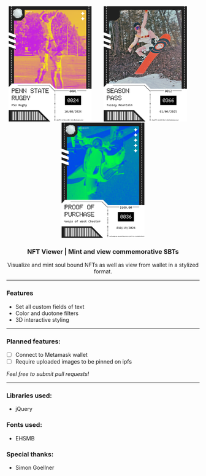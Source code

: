 <div align="center">
  <img src="https://github.com/ssambender/nftViewer/blob/main/cardExample.png?raw=true" height=300>
  ‎ ‎ ‎ ‎ ‎ ‎ ‎ 
  <img src="https://github.com/ssambender/nftViewer/blob/main/exampleSeasonPass.png?raw=true" height=300>
  ‎ ‎ ‎ ‎ ‎ ‎ ‎ 
  <img src="https://github.com/ssambender/nftViewer/blob/main/exampleVespa.png?raw=true" height=300>
</div>

<h3 align="center">NFT Viewer | Mint and view commemorative SBTs</h3>

<p align="center">
Visualize and mint soul bound NFTs as well as view from wallet in a stylized format.
</p>

___

### Features
- Set all custom fields of text
- Color and duotone filters
- 3D interactive styling

---


### Planned features:
- [ ] Connect to Metamask wallet
- [ ] Require uploaded images to be pinned on ipfs

_Feel free to submit pull requests!_

---


### Libraries used:
- jQuery

### Fonts used:
- EHSMB

### Special thanks:
- Simon Goellner
